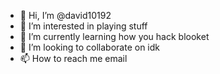 - 👋 Hi, I’m @david10192
- 👀 I’m interested in playing stuff
- 🌱 I’m currently learning how you hack blooket
- 💞️ I’m looking to collaborate on  idk
- 📫 How to reach me email

<!---
david10192/david10192 is a ✨ special ✨ repository because its `README.md` (this file) appears on your GitHub profile.
You can click the Preview link to take a look at your changes.
--->
